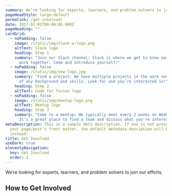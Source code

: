 ```yaml
---
summary: We’re looking for experts, learners, and problem solvers to join our efforts.
pageHeadStyle: large-default
permalink: /get-involved/
date: 2017-01-01T00:00:00.000Z
pageHeading: ""
cardGrid:
  - noPadding: false
    image: /static/img/slack-w-logo.png
    altText: Slack logo
    heading: Step 1
    summary: "Join our Slack channel: Slack is where we get to know each other and
      work together. Come and introduce yourself!"
  - noPadding: false
    image: /static/img/new-logo.jpg
    summary: "Find a project: We have multiple projects in the work needing people
      of any background and skills. Look for one you’re interested in!"
    heading: Step 2
    altText: Code for Tucson logo
  - noPadding: false
    image: /static/img/meetup-logo.png
    altText: Meetup logo
    heading: Step 3
    summary: "Come to a meetup: We typically meet every 2 weeks on Wednesday night.
      It's a great place to find a team and discuss what you're interested in"
metaDescription: This is a sample meta description. If one is not present in
  your page/post's front matter, the default metadata.desciption will be used
  instead.
title: Get Involved
useDark: true
eleventyNavigation:
  key: Get Involved
  order: 1
---
```

We’re looking for experts, learners, and problem solvers to join our efforts.

## How to Get Involved
